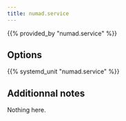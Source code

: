```yaml
---
title: numad.service
---
```


{{% provided_by "numad.service" %}}

## Options

{{% systemd_unit "numad.service" %}}

## Additionnal notes

Nothing here.